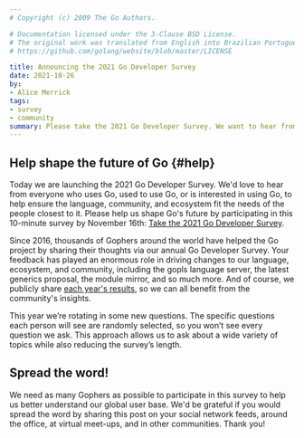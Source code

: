 ```yaml
---
# Copyright (c) 2009 The Go Authors.

# Documentation licensed under the 3-Clause BSD License.
# The original work was translated from English into Brazilian Portuguese.
# https://github.com/golang/website/blob/master/LICENSE

title: Announcing the 2021 Go Developer Survey
date: 2021-10-26
by:
- Alice Merrick
tags:
- survey
- community
summary: Please take the 2021 Go Developer Survey. We want to hear from you!
---
```


## Help shape the future of Go {#help}

Today we are launching the 2021 Go Developer Survey.
We'd love to hear from everyone who uses Go,
used to use Go, or is interested in using Go,
to help ensure the language, community, and ecosystem fit the needs of the
people closest to it.
Please help us shape Go's future by participating in this 10-minute survey by November 16th:
[Take the 2021 Go Developer Survey](https://google.qualtrics.com/jfe/form/SV_0BwHwKSaeE9Cx2S).

Since 2016, thousands of Gophers around the world have helped the Go project
by sharing their thoughts via our annual Go Developer Survey.
Your feedback has played an enormous role in driving changes to our language,
ecosystem, and community, including the gopls language server,
the latest generics proposal, the module mirror, and so much more.
And of course, we publicly share [each year's results](/blog/survey2020-results),
so we can all benefit from the community's insights.

This year we’re rotating in some new questions. The specific questions each person will see are randomly selected, so you won’t see every question we ask. This approach allows us to ask about a wide variety of topics while also reducing the survey’s length.

## Spread the word!

We need as many Gophers as possible to participate in this survey to help
us better understand our global user base.
We'd be grateful if you would spread the word by sharing this post on your
social network feeds,
around the office, at virtual meet-ups, and in other communities. Thank you!
